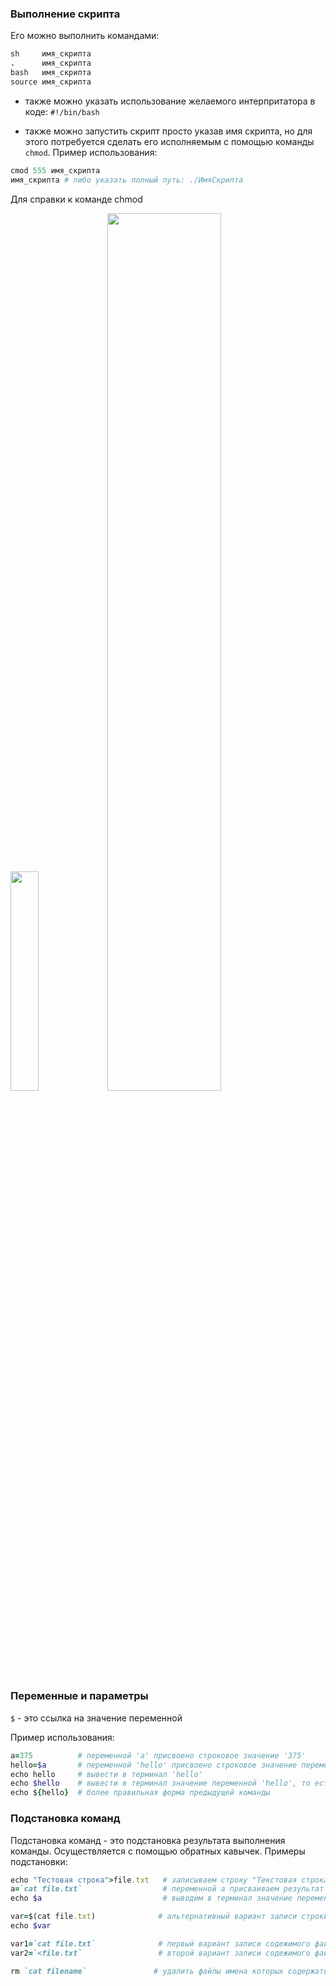 ### Выполнение скрипта

Его можно выполнить командами:
```ruby
sh     имя_скрипта
.      имя_скрипта
bash   имя_скрипта
source имя_скрипта
```

* также можно указать использование желаемого интерпритатора в коде:
`#!/bin/bash`

* также можно запустить скрипт просто указав имя скрипта, но для этого потребуется сделать его исполняемым с помощью команды `chmod`.
Пример использования:
```ruby
cmod 555 имя_cкрипта
имя_скрипта # либо указать полный путь: ./ИмяСкрипта
```

Для справки к команде chmod

<img src="https://github.com/aniknorth51/university/assets/159993734/16ee8bda-f96c-4cff-8fda-0f0e3385ed9a)" width=30% height=30%>
<img src="https://github.com/aniknorth51/university/assets/159993734/6d43f96b-7413-4d5b-9f66-4d11964e94b3" width=60% height=60%>

### Переменные и параметры

`$` - это ссылка на значение переменной

Пример использования:
```ruby
a=375          # переменной 'a' присвоено строковое значение '375'
hello=$a       # переменной 'hello' присвоено строковое значение переменной 'a', то есть 375
echo hello     # вывести в терминал 'hello'
echo $hello    # вывести в терминал значение переменной 'hello', то есть 375
echo ${hello}  # более правильная форма предыдущей команды
```

### Подстановка команд

Подстановка команд - это подстановка результата выполнения команды. Осуществляется с помощью обратных кавычек.
Примеры подстановки:
```ruby
echo "Тестовая строка">file.txt   # записываем строку "Текстовая строка" в файл (автоматом инициализируя его)
a=`cat file.txt`                  # переменной a присваиваем результат выполнения команды `cat file.txt`
echo $a                           # выводим в терминал значение переменной 'a'
```
```ruby
var=$(cat file.txt)              # альтернативный вариант записи строки
echo $var
```
```ruby
var1=`cat file.txt`              # первый вариант записи содежимого файла в переменную 'var1'
var2=`<file.txt`                 # второй вариант записи содежимого файла в переменную 'var2'
```
```ruby
rm `cat filename`               # удалить файлы имена которых содержаться в файле filename
```



